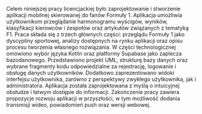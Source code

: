 Celem niniejszej pracy licencjackiej było zaprojektowanie i stworzenie aplikacji mobilnej skierowanej do fanów Formuły 1. Aplikacja umożliwia użytkownikom przeglądanie harmonogramu wyścigów, wyników, klasyfikacji kierowców i zespołów oraz artykułów związanych z tematyką F1. Praca składa się z trzech głównych części: przeglądu Formuły 1 jako dyscypliny sportowej, analizy dostępnych na rynku aplikacji oraz opisu procesu tworzenia własnego rozwiązania.
W części technologicznej omówiono wybór języka Kotlin oraz platformy Supabase jako zaplecza bazodanowego. Przedstawiono projekt UML, strukturę bazy danych oraz wybrane fragmenty kodu odpowiedzialne za rejestrację, logowanie i obsługę danych użytkowników. Dodatkowo zaprezentowano widoki interfejsu użytkownika, zarówno z perspektywy zwykłego użytkownika, jak i administratora. Aplikacja została zaprojektowana z myślą o intuicyjnej obsłudze i łatwym dostępie do informacji.
Zakończenie pracy zawiera propozycje rozwoju aplikacji w przyszłości, w tym możliwość dodania transmisji wideo, powiadomień push oraz wersji webowej.
